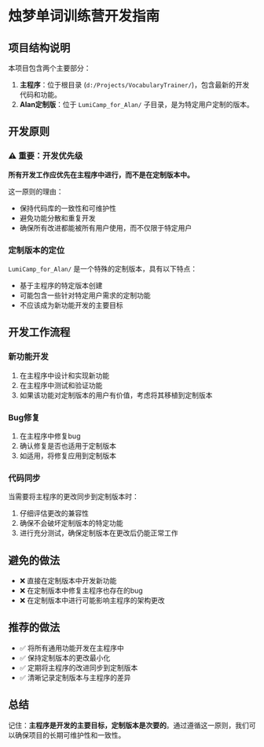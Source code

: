# 烛梦单词训练营开发指南

## 项目结构说明

本项目包含两个主要部分：

1. **主程序**：位于根目录 (`d:/Projects/VocabularyTrainer/`)，包含最新的开发代码和功能。
2. **Alan定制版**：位于 `LumiCamp_for_Alan/` 子目录，是为特定用户定制的版本。

## 开发原则

### ⚠️ 重要：开发优先级

**所有开发工作应优先在主程序中进行，而不是在定制版本中。**

这一原则的理由：

- 保持代码库的一致性和可维护性
- 避免功能分散和重复开发
- 确保所有改进都能被所有用户使用，而不仅限于特定用户

### 定制版本的定位

`LumiCamp_for_Alan/` 是一个特殊的定制版本，具有以下特点：

- 基于主程序的特定版本创建
- 可能包含一些针对特定用户需求的定制功能
- 不应该成为新功能开发的主要目标

## 开发工作流程

### 新功能开发

1. 在主程序中设计和实现新功能
2. 在主程序中测试和验证功能
3. 如果该功能对定制版本的用户有价值，考虑将其移植到定制版本

### Bug修复

1. 在主程序中修复bug
2. 确认修复是否也适用于定制版本
3. 如适用，将修复应用到定制版本

### 代码同步

当需要将主程序的更改同步到定制版本时：

1. 仔细评估更改的兼容性
2. 确保不会破坏定制版本的特定功能
3. 进行充分测试，确保定制版本在更改后仍能正常工作

## 避免的做法

- ❌ 直接在定制版本中开发新功能
- ❌ 在定制版本中修复主程序也存在的bug
- ❌ 在定制版本中进行可能影响主程序的架构更改

## 推荐的做法

- ✅ 将所有通用功能开发在主程序中
- ✅ 保持定制版本的更改最小化
- ✅ 定期将主程序的改进同步到定制版本
- ✅ 清晰记录定制版本与主程序的差异

## 总结

记住：**主程序是开发的主要目标，定制版本是次要的**。通过遵循这一原则，我们可以确保项目的长期可维护性和一致性。